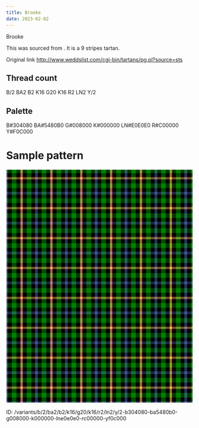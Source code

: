 ```yaml
---
title: Brooke
date: 2023-02-02
---
```

Brooke

This was sourced from <no value>.  It is a 9 stripes tartan.

Original link http://www.weddslist.com/cgi-bin/tartans/pg.pl?source=sts

## Thread count
B/2 BA2 B2 K16 G20 K16 R2 LN2 Y/2

## Palette
B#304080 BA#5480B0 G#008000 K#000000 LN#E0E0E0 R#C00000 Y#F0C000

# Sample pattern

![Tartan detail](tartan.png "B/2 BA2 B2 K16 G20 K16 R2 LN2 Y/2 tartan")

ID: /variants/b/2/ba2/b2/k16/g20/k16/r2/ln2/y/2-b304080-ba5480b0-g008000-k000000-lne0e0e0-rc00000-yf0c000